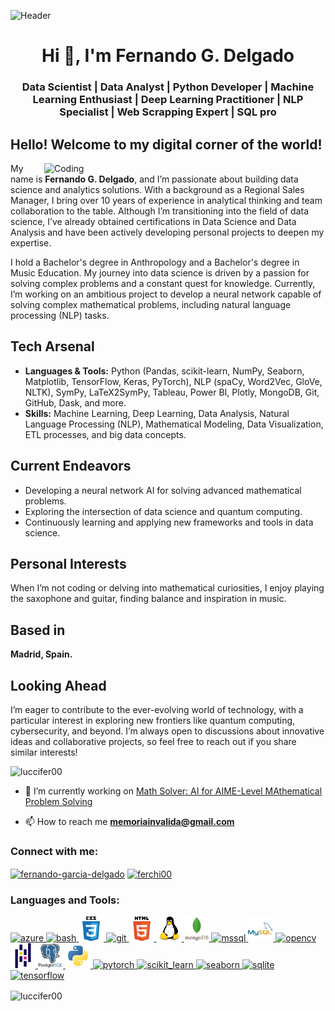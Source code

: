 ![Header](./src/mycustomheaderr.png)
<h1 align="center">Hi 👋, I'm Fernando G. Delgado</h1>
<h3 align="center">Data Scientist | Data Analyst | Python Developer | Machine Learning Enthusiast | Deep Learning Practitioner | NLP Specialist | Web Scrapping Expert | SQL pro</h3>
<h2>Hello! Welcome to my digital corner of the world!</h2>
<img align="right" alt="Coding" width="450" src="./src/webtech-frontend.gif">
<p> My name is <strong>Fernando G. Delgado</strong>, and I’m passionate about building data science and analytics solutions. With a background as a Regional Sales Manager, I bring over 10 years of experience in analytical thinking and team collaboration to the table. Although I’m transitioning into the field of data science, I’ve already obtained certifications in Data Science and Data Analysis and have been actively developing personal projects to deepen my expertise.</p>
<p> I hold a Bachelor's degree in Anthropology and a Bachelor's degree in Music Education. My journey into data science is driven by a passion for solving complex problems and a constant quest for knowledge. Currently, I’m working on an ambitious project to develop a neural network capable of solving complex mathematical problems, including natural language processing (NLP) tasks.</p>
    
<h2>Tech Arsenal</h2>
<ul>
  <li><strong>Languages & Tools:</strong> 
    Python (Pandas, scikit-learn, NumPy, Seaborn, Matplotlib, TensorFlow, Keras, PyTorch), 
    NLP (spaCy, Word2Vec, GloVe, NLTK), 
    SymPy, LaTeX2SymPy, Tableau, Power BI, Plotly, 
    MongoDB, Git, GitHub, Dask, and more.
  </li>
  <li><strong>Skills:</strong> 
    Machine Learning, Deep Learning, Data Analysis, 
    Natural Language Processing (NLP), 
    Mathematical Modeling, Data Visualization, 
    ETL processes, and big data concepts.
  </li>
</ul>

<h2>Current Endeavors</h2>
<ul>
  <li>Developing a neural network AI for solving advanced mathematical problems.</li>
  <li>Exploring the intersection of data science and quantum computing.</li>
  <li>Continuously learning and applying new frameworks and tools in data science.</li>
</ul>
    
<h2>Personal Interests</h2>
<p>When I’m not coding or delving into mathematical curiosities, I enjoy playing the saxophone and guitar, finding balance and inspiration in music.</p>
    
<h2>Based in</h2>
<p><strong>Madrid, Spain.</strong></p>
    
<h2>Looking Ahead</h2>
<p>I’m eager to contribute to the ever-evolving world of technology, with a particular interest in exploring new frontiers like quantum computing, cybersecurity, and beyond. I’m always open to discussions about innovative ideas and collaborative projects, so feel free to reach out if you share similar interests!</p>

<p align="left"> <img src="https://komarev.com/ghpvc/?username=luccifer00&label=Profile%20views&color=0e75b6&style=flat" alt="luccifer00" /> </p>

- 🔭 I’m currently working on [Math Solver: AI for AIME-Level MAthematical Problem Solving](--------)

- 📫 How to reach me **memoriainvalida@gmail.com**

<h3 align="left">Connect with me:</h3>
<p align="left">
<a href="https://linkedin.com/in/fernando-garcia-delgado" target="blank"><img align="center" src="https://raw.githubusercontent.com/rahuldkjain/github-profile-readme-generator/master/src/images/icons/Social/linked-in-alt.svg" alt="fernando-garcia-delgado" height="30" width="40" /></a>
<a href="https://kaggle.com/ferchi00" target="blank"><img align="center" src="https://raw.githubusercontent.com/rahuldkjain/github-profile-readme-generator/master/src/images/icons/Social/kaggle.svg" alt="ferchi00" height="30" width="40" /></a>
</p>

<h3 align="left">Languages and Tools:</h3>
<p align="left"> <a href="https://azure.microsoft.com/en-in/" target="_blank" rel="noreferrer"> <img src="https://www.vectorlogo.zone/logos/microsoft_azure/microsoft_azure-icon.svg" alt="azure" width="40" height="40"/> </a> <a href="https://www.gnu.org/software/bash/" target="_blank" rel="noreferrer"> <img src="https://www.vectorlogo.zone/logos/gnu_bash/gnu_bash-icon.svg" alt="bash" width="40" height="40"/> </a> <a href="https://www.w3schools.com/css/" target="_blank" rel="noreferrer"> <img src="https://raw.githubusercontent.com/devicons/devicon/master/icons/css3/css3-original-wordmark.svg" alt="css3" width="40" height="40"/> </a> <a href="https://git-scm.com/" target="_blank" rel="noreferrer"> <img src="https://www.vectorlogo.zone/logos/git-scm/git-scm-icon.svg" alt="git" width="40" height="40"/> </a> <a href="https://www.w3.org/html/" target="_blank" rel="noreferrer"> <img src="https://raw.githubusercontent.com/devicons/devicon/master/icons/html5/html5-original-wordmark.svg" alt="html5" width="40" height="40"/> </a> <a href="https://www.linux.org/" target="_blank" rel="noreferrer"> <img src="https://raw.githubusercontent.com/devicons/devicon/master/icons/linux/linux-original.svg" alt="linux" width="40" height="40"/> </a> <a href="https://www.mongodb.com/" target="_blank" rel="noreferrer"> <img src="https://raw.githubusercontent.com/devicons/devicon/master/icons/mongodb/mongodb-original-wordmark.svg" alt="mongodb" width="40" height="40"/> </a> <a href="https://www.microsoft.com/en-us/sql-server" target="_blank" rel="noreferrer"> <img src="https://www.svgrepo.com/show/303229/microsoft-sql-server-logo.svg" alt="mssql" width="40" height="40"/> </a> <a href="https://www.mysql.com/" target="_blank" rel="noreferrer"> <img src="https://raw.githubusercontent.com/devicons/devicon/master/icons/mysql/mysql-original-wordmark.svg" alt="mysql" width="40" height="40"/> </a> <a href="https://opencv.org/" target="_blank" rel="noreferrer"> <img src="https://www.vectorlogo.zone/logos/opencv/opencv-icon.svg" alt="opencv" width="40" height="40"/> </a> <a href="https://pandas.pydata.org/" target="_blank" rel="noreferrer"> <img src="https://raw.githubusercontent.com/devicons/devicon/2ae2a900d2f041da66e950e4d48052658d850630/icons/pandas/pandas-original.svg" alt="pandas" width="40" height="40"/> </a> <a href="https://www.postgresql.org" target="_blank" rel="noreferrer"> <img src="https://raw.githubusercontent.com/devicons/devicon/master/icons/postgresql/postgresql-original-wordmark.svg" alt="postgresql" width="40" height="40"/> </a> <a href="https://www.python.org" target="_blank" rel="noreferrer"> <img src="https://raw.githubusercontent.com/devicons/devicon/master/icons/python/python-original.svg" alt="python" width="40" height="40"/> </a> <a href="https://pytorch.org/" target="_blank" rel="noreferrer"> <img src="https://www.vectorlogo.zone/logos/pytorch/pytorch-icon.svg" alt="pytorch" width="40" height="40"/> </a> <a href="https://scikit-learn.org/" target="_blank" rel="noreferrer"> <img src="https://upload.wikimedia.org/wikipedia/commons/0/05/Scikit_learn_logo_small.svg" alt="scikit_learn" width="40" height="40"/> </a> <a href="https://seaborn.pydata.org/" target="_blank" rel="noreferrer"> <img src="https://seaborn.pydata.org/_images/logo-mark-lightbg.svg" alt="seaborn" width="40" height="40"/> </a> <a href="https://www.sqlite.org/" target="_blank" rel="noreferrer"> <img src="https://www.vectorlogo.zone/logos/sqlite/sqlite-icon.svg" alt="sqlite" width="40" height="40"/> </a> <a href="https://www.tensorflow.org" target="_blank" rel="noreferrer"> <img src="https://www.vectorlogo.zone/logos/tensorflow/tensorflow-icon.svg" alt="tensorflow" width="40" height="40"/> </a> </p>

<p><img align="center" src="https://github-readme-stats.vercel.app/api/top-langs?username=luccifer00&show_icons=true&locale=en&layout=compact" alt="luccifer00" /></p>

